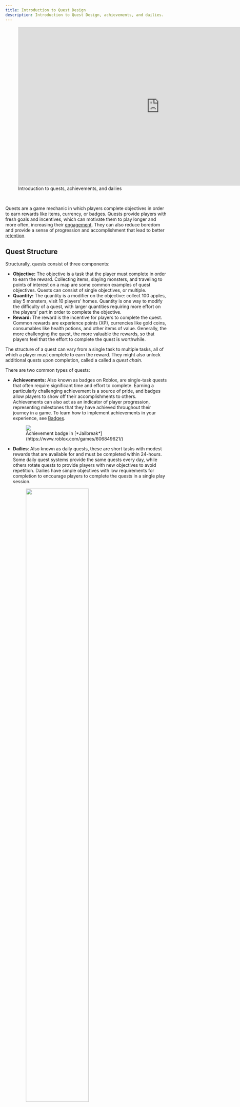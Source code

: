 ```yaml
---
title: Introduction to Quest Design
description: Introduction to Quest Design, achievements, and dailies.
---
```


<figure>
     <iframe width="880" height="495" src="https://www.youtube-nocookie.com/embed/d4g30UupgKw" title="YouTube video player" frameborder="0" allow="accelerometer; autoplay; clipboard-write; encrypted-media; gyroscope; picture-in-picture; web-share" allowfullscreen></iframe>
      <figcaption>Introduction to quests, achievements, and dailies</figcaption>
    </figure>

<br />

Quests are a game mechanic in which players complete objectives in order to earn rewards like items, currency, or badges. Quests provide players with fresh goals and incentives, which can motivate them to play longer and more often, increasing their [engagement](../../production/analytics/engagement.md). They can also reduce boredom and provide a sense of progression and accomplishment that lead to better [retention](../../production/analytics/retention.md).

## Quest Structure

Structurally, quests consist of three components:

- **Objective:** The objective is a task that the player must complete in order to earn the reward. Collecting items, slaying monsters, and traveling to points of interest on a map are some common examples of quest objectives. Quests can consist of single objectives, or multiple.
- **Quantity:** The quantity is a modifier on the objective: collect 100 apples, slay 5 monsters, visit 10 players' homes. Quantity is one way to modify the difficulty of a quest, with larger quantities requiring more effort on the players' part in order to complete the objective.
- **Reward:** The reward is the incentive for players to complete the quest. Common rewards are experience points (XP), currencies like gold coins, consumables like health potions, and other items of value. Generally, the more challenging the quest, the more valuable the rewards, so that players feel that the effort to complete the quest is worthwhile.

The structure of a quest can vary from a single task to multiple tasks, all of which a player must complete to earn the reward. They might also unlock additional quests upon completion, called a called a _quest chain_.

There are two common types of quests:

- **Achievements:** Also known as badges on Roblox, are single-task quests that often require significant time and effort to complete. Earning a particularly challenging achievement is a source of pride, and badges allow players to show off their accomplishments to others. Achievements can also act as an indicator of player progression, representing milestones that they have achieved throughout their journey in a game. To learn how to implement achievements in your experience, see [Badges](../../production/publishing/badges.md).

   <figure>
      <img src="../../assets/game-design/introduction-to-quest-design/quest-design-0.png"/>
      <figcaption>Achievement badge in [*Jailbreak*](https://www.roblox.com/games/606849621/)</figcaption>
    </figure>

- **Dailies**: Also known as daily quests, these are short tasks with modest rewards that are available for and must be completed within 24-hours. Some daily quest systems provide the same quests every day, while others rotate quests to provide players with new objectives to avoid repetition. Dailies have simple objectives with low requirements for completion to encourage players to complete the quests in a single play session.
    <figure>
      <img src="../../assets/game-design/introduction-to-quest-design/quest-design-1.png" width="70%"/>
      <figcaption>Daily quests in [*World // Zero*](https://www.roblox.com/games/2727067538/)</figcaption>
    </figure>

For these easy quests, small rewards are appropriate, due to the rate at which they're completed. Because they are available daily, Dailies can provide a reliable source of soft currency and incentivize players to log in every day.

## Use Cases

Though they use similar mechanics to task and reward players, quests, achievements, and dailies play complimenting roles in an experience. They actively:

- Provide goals
- Surface features
- Teach through tutorials
- Add session variety
- Create resource drip
- Increase engagement
- Facilitate progression
- Encourage new gameplay
- Deliver narrative

<figure>
      <img src="../../assets/game-design/introduction-to-quest-design/quest-design-2.png" width="100%"/>
      <figcaption>Overlap of roles between quests, achievements, and dailies</figcaption>
    </figure>

### Provide Goals

One way to keep players engaged in a game is to provide them with a mixture of short, mid and long-term goals that allow them to feel frequent progress and give them something to aspire toward.

**Short-term goals** can be completed in a single play session and provide small, frequent moments of accomplishment. Because players must complete them within a single day, dailies should exclusively consist of short-term goals.

**Mid-term goals** require days to weeks of play to complete. Most quests, especially those with multiple objectives, fall somewhere between short-term and mid-term goals.

**Long-term goals** take months of play to complete. Many achievements represent long-term goals because they require significant time, effort, or skill to earn.

### Surface Features

By creating quests that require players to explore different areas of the game or complete certain tasks, you can draw attention to the full breadth of the game's features and content. This can be especially helpful for games with large worlds or complex systems, as players might not realize all the game has to offer.

In this example from [_Squishmallows_](https://www.roblox.com/games/7941853407/), one of the game's many locations, the campsite, is being surfaced. This quest might be the first time that a player learns that there is a campsite in the game, and the reward incentivizes them to explore the map to find it.

  <figure>
      <img src="../../assets/game-design/introduction-to-quest-design/quest-design-8.png" width="30%"/>
      <figcaption>Quests in *Squishmallows*</figcaption>
    </figure>

### Teach through Tutorials

Quests can also teach players how to use those features by acting as tutorials. Quest-based tutorials have a number of advantages:

- Quests promote active learning, where players learn by playing, not just reading. Active learning results in better retention of the instructions, so players are more likely to remember what to do when they are on their own.
- Complex tasks can be broken into simple, discrete steps, each one a quest objective.
- Each feature can have its own quest or quest chain tutorial, allowing tutorials to be spread out over time.
- Quests track player progress through the tutorial, which provides valuable analytics data about where players might be struggling.
- Players feel good about learning to play, because they are rewarded for it.

<figure>
  <img src="../../assets/game-design/introduction-to-quest-design/quest-design-9.png" width="35%"/>
      <figcaption>Tutorial quest in [*RoCitizens*](https://www.roblox.com/games/137877687/)</figcaption>
  </figure>

### Add Session Variety

The longer a player plays a game, the more familiar they become with its systems and content. When players are incentivized to try new things, they are less likely to fall into gameplay routines that become boring over time. Quests can add variety to a player's session by encouraging them to engage with content or systems that they might not have otherwise, or to revisit ones that they have not engaged with recently. This can be especially helpful for games with repetitive gameplay, or those that have less frequent updates, but any game can benefit by keeping its players engaged and ensuring that all of its areas remain active.

  <figure>
      <img src="../../assets/game-design/introduction-to-quest-design/quest-design-3.png" width="70%"/>
      <figcaption>Quests in [*The Wild West*](https://www.roblox.com/games/2317712696/)</figcaption>
    </figure>

### Create Resource Drip

A _resource drip_ is a source that provides small amounts of virtual resources like currencies, XP, or crafting ingredients that add up over time, allowing players to plan their play sessions and resource spending around them.

Earning even small amounts regularly encourages players to spend because they know that there is always more to be found. When sources are scarce or too effort-intensive, it can discourage participation in the overall economy and lead to negative impressions about the fairness of the game's design.

An experience's economy is tied to its core loop. When a player engages with the core mechanics of the game, they naturally earn and spend resources. Players who do not have resources to spend cannot make the purchases that enable or enhance their activity in the rest of the game, such as upgraded tools and abilities. Facilitating investment in an experience's economy and a healthy interaction with the core loop can also lead to improved retention.

For these reasons, it can be beneficial to drip-feed resources to players over time, and one way to do that is through quest rewards. Dailies are an excellent delivery mechanism for currencies because the rewards are reliable, small, and valuable enough to encourage players to return every day.

<figure>
      <img src="../../assets/game-design/introduction-to-quest-design/quest-design-7.png" width="70%"/>
      <figcaption>Daily quests in [*Adopt Me!*](https://www.roblox.com/games/920587237/)</figcaption>
    </figure>

### Increase Engagement

Limited-time content is any type of consumable or collectible content like quests, pets, or cars that are only available to players temporarily. If players do not earn or complete the content before time runs out, they might never have another opportunity. For that reason, limited-time content spurs engagement as players increase their efforts in a rush to beat the clock.

<figure>
      <img src="../../assets/game-design/introduction-to-quest-design/quest-design-10.png" width="70%"/>
      <figcaption>Limited-time seasonal events</figcaption>
    </figure>

Because it is so effective at driving player engagement and monetization, limited-time content is an essential element of a game's live operations (LiveOps). Like other forms of limited-time content, quests that are only available for a brief time create a sense of urgency and excitement, encouraging players to log in regularly throughout the event's duration in order to earn the limited-time rewards. These temporary quests are common during seasonal events, such as Halloween or anniversary celebrations.

To learn more about live operations and maintaining and updating a live game, see [LiveOps Essentials](../../production/game-design/liveops-essentials.md).

### Facilitate Progression

A _progression system_ can help players achieve them by promoting engagement with the game's [core loop](../../production/game-design/core-loops.md). As players engage with the core systems of the game, they progress through the loop and make progress on their own goals.

Quests can act as a progression system by providing a structured way to advance through the game's content. With each quest completed, players earn rewards like weapons or skill points that help to prepare them for the next challenge.

[Season Passes](../../production/game-design/season-pass-design.md) are progression systems that incorporate quests. In [_Dragon Adventures_](https://www.roblox.com/games/3475397644/), players complete quests called "missions" in order to earn points toward reward tiers. The quests are all activities that are tied to the core loop mechanics of hatching and raising dragons. As players progress through the tiers, they unlock more rewards, culminating in unlocking an exclusive dragon as the final season reward. Through this UI, players can track their progress through the tiers as the deadline for the end of the season approaches.

<figure>
      <img src="../../assets/game-design/introduction-to-quest-design/quest-design-11.png" width="70%"/>
      <figcaption>Season pass progression in *Dragon Adventures*</figcaption>
    </figure>

### Encourage New Gameplay

Quests can encourage players to play the game in more interesting and challenging ways that they might not have tried before. In this example from Jailbreak, players are required to not only shoot down an enemy helicopter, but to do so while riding in a vehicle – a challenge that they might never attempt otherwise. As evidenced by the "impossible" rating, achieving this badge likely requires many attempts, during which the player is highly engaged.

  <figure>
      <img src="../../assets/game-design/introduction-to-quest-design/quest-design-4.png" width="70%"/>
      <figcaption>Achievement badge in *Jailbreak*</figcaption>
    </figure>

These alternate gameplay goals can be especially engaging for experienced players who might have tried everything the game has to offer. Without new challenges, even the most dedicated players eventually grow bored and move on to other games. Achievements are one way to keep them engaged between content updates.

### Deliver Narrative

In addition to their objectives, quantities, and rewards, quests can optionally include _flavor text_ that provides bits of narrative, and backstory about the game's world. While not strictly necessary, especially in games without narrative elements, story-based quests can enrich the player's experience and make them feel more immersed in the game world.

In [_Spellbound_](https://www.roblox.com/games/6468323505/), the player accepts a quest from an NPC named Moritor, who needs help retrieving a potion to cure his baldness. The text tells the player not just what to do, but why, and it does so in a way that contributes to the game's humorous tone and experience. Even the quest's reward, a hat, is thematically tied to the story.

  <figure>
      <img src="../../assets/game-design/introduction-to-quest-design/quest-design-5.png" width="70%"/>
      <figcaption>Quest narrative in *Spellbound*</figcaption>
    </figure>

## Resources

For a more in-depth look at quests, watch these workshop videos. They include tips for designing, writing, and producing quests, as well as developing a spreadsheet to make quest development more efficient.

<figure>
     <iframe width="560" height="315" src="https://www.youtube-nocookie.com/embed/1stxDQeHhr8" title="YouTube video player" frameborder="0" allow="accelerometer; autoplay; clipboard-write; encrypted-media; gyroscope; picture-in-picture; web-share" allowfullscreen></iframe>
      <figcaption>Designing quests, achievements, and dailies</figcaption>
    </figure>

<figure>
    <iframe width="560" height="315" src="https://www.youtube-nocookie.com/embed/iWSZJSE2NEc" title="YouTube video player" frameborder="0" allow="accelerometer; autoplay; clipboard-write; encrypted-media; gyroscope; picture-in-picture; web-share" allowfullscreen></iframe>
      <figcaption>Writing quests, achievements, and dailies</figcaption>
    </figure>
